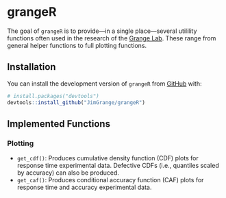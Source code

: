 
<!-- README.md is generated from README.Rmd. Please edit that file -->

# grangeR

The goal of `grangeR` is to provide—in a single place—several utilility
functions often used in the research of the [Grange
Lab](https://jimgrange.github.io/). These range from general helper
functions to full plotting functions.

## Installation

You can install the development version of `grangeR` from
[GitHub](https://github.com/) with:

``` r
# install.packages("devtools")
devtools::install_github("JimGrange/grangeR")
```

## Implemented Functions

### Plotting

- `get_cdf()`: Produces cumulative density function (CDF) plots for
  response time experimental data. Defective CDFs (i.e., quantiles
  scaled by accuracy) can also be produced.
- `get_caf()`: Produces conditional accuracy function (CAF) plots for
  response time and accuracy experimental data.
